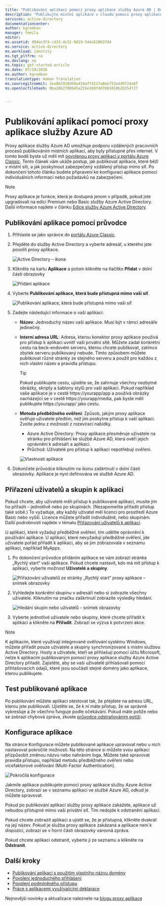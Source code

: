 ```yaml
---
title: "Publikování aplikací pomocí proxy aplikace služby Azure AD | Dokumentace Microsoftu"
description: "Publikujte místní aplikace v cloudu pomocí proxy aplikace služby Azure AD."
services: active-directory
documentationcenter: 
author: kgremban
manager: femila
editor: 
ms.assetid: d94ac3f4-cd33-4c51-9d19-544a528637d4
ms.service: active-directory
ms.workload: identity
ms.tgt_pltfrm: na
ms.devlang: na
ms.topic: get-started-article
ms.date: 07/19/2016
ms.author: kgremban
translationtype: Human Translation
ms.sourcegitcommit: 2ea002938d69ad34aff421fa0eb753e449724a8f
ms.openlocfilehash: 0ba28b2708045a216e1b9fdd7601010b2b554737


---
```

# <a name="publish-applications-using-azure-ad-application-proxy"></a>Publikování aplikací pomocí proxy aplikace služby Azure AD
Proxy aplikace služby Azure AD umožňuje podporu vzdálených pracovních procesů publikováním místních aplikací, aby byly přístupné přes internet. V tomto bodě byste už měli mít [povolenou proxy aplikaci v portálu Azure Classic](active-directory-application-proxy-enable.md). Tento článek vám ukáže postup, jak publikovat aplikace, které běží v místní síti, a jak poskytnout zabezpečený vzdálený přístup mimo síť. Po dokončení tohoto článku budete připravení ke konfiguraci aplikace pomocí individuálních informací nebo požadavků na zabezpečení.

> [!NOTE]
> Proxy aplikace je funkce, která je dostupná jenom v případě, pokud jste upgradovali na edici Premium nebo Basic služby Azure Active Directory. Další informace najdete v článku [Edice služby Azure Active Directory](active-directory-editions.md).
> 
> 

## <a name="publish-an-app-using-the-wizard"></a>Publikování aplikace pomocí průvodce
1. Přihlaste se jako správce do [portálu Azure Classic](https://manage.windowsazure.com/).
2. Přejděte do služby Active Directory a vyberte adresář, u kterého jste povolili proxy aplikace.
   
    ![Active Directory – ikona](./media/active-directory-application-proxy-publish/ad_icon.png)
3. Klikněte na kartu **Aplikace** a potom klikněte na tlačítko **Přidat** v dolní části obrazovky
   
    ![Přidání aplikace](./media/active-directory-application-proxy-publish/aad_appproxy_selectdirectory.png)
4. Vyberte **Publikování aplikace, která bude přístupná mimo vaši síť**.
   
    ![Publikování aplikace, která bude přístupná mimo vaši síť](./media/active-directory-application-proxy-publish/aad_appproxy_addapp.png)
5. Zadejte následující informace o vaší aplikaci:
   
   * **Název**: Jednoduchý název vaší aplikace. Musí být v rámci adresáře jedinečný.
   * **Interní adresa URL**: Adresa, kterou konektor proxy aplikace používá pro přístup k aplikaci uvnitř vaší privátní sítě. Můžete zadat konkrétní cestu na beck-endovém serveru, kterou chcete publikovat, zatímco zbytek serveru publikovaný nebude. Tímto způsobem můžete publikovat různé stránky ze stejného serveru a použít pro každou z nich vlastní název a pravidla přístupu.
     
     > [!TIP]
     > Pokud publikujete cestu, ujistěte se, že zahrnuje všechny nezbytné obrázky, skripty a šablony stylů pro vaši aplikaci. Pokud například vaše aplikace je v cestě https://yourapp/app a používá obrázky nacházející se v cestě https://yourapp/media, pak byste měli publikujete https://yourapp/ jako cestu.
     > 
     > 
   * **Metoda předběžného ověření**: Způsob, jakým proxy aplikace ověřuje uživatele předtím, než jim poskytne přístup k vaší aplikaci. Zvolte jednu z možností z rozevírací nabídky.
     
     * Azure Active Directory: Proxy aplikace přesměruje uživatele na stránku pro přihlášení ke službě Azure AD, která ověří jejich oprávnění k adresáři a aplikaci.
     * Průchod: Uživatelé pro přístup k aplikaci nepotřebují ověření.
     
     ![Vlastnosti aplikace](./media/active-directory-application-proxy-publish/aad_appproxy_appproperties.png)  
6. Dokončete průvodce kliknutím na ikonu zaškrtnutí v dolní části obrazovky. Aplikace je nyní definována ve službě Azure AD.

## <a name="assign-users-and-groups-to-the-application"></a>Přiřazení uživatelů a skupin k aplikaci
Pokud chcete, aby uživatelé měli přístup k publikované aplikaci, musíte jim ho přiřadit – jednotlivě nebo po skupinách. (Nezapomeňte přiřadit přístup také sobě.) To vyžaduje, aby každý uživatel měl licenci pro prostředí Azure Basic nebo vyšší. Licence můžete přiřadit individuálně, nebo skupinám. Další podrobnosti najdete v tématu [Přiřazování uživatelů k aplikaci](active-directory-applications-guiding-developers-assigning-users.md). 

U aplikací, které vyžadují předběžné ověření, tím udělíte oprávnění k používání aplikace. U aplikací, které nevyžadují předběžné ověření, jde uživatele pořád přiřadit k aplikaci, aby se jim zobrazovala v seznamu aplikací, například MyApps.

1. Po dokončení průvodce přidáním aplikace se vám zobrazí stránka „Rychlý start“ vaší aplikace. Pokud chcete nastavit, kdo má mít přístup k aplikaci, vyberte možnost **Uživatelé a skupiny**.
   
    ![Přiřazování uživatelů ze stránky „Rychlý start“ proxy aplikace – snímek obrazovky](./media/active-directory-application-proxy-publish/aad_appproxy_usersgroups.png)
2. Vyhledejte konkrétní skupinu v adresáři nebo si zobrazte všechny uživatele. Kliknutím na značku zaškrtnutí zobrazíte výsledky hledání.
   
      ![Hledání skupin nebo uživatelů – snímek obrazovky](./media/active-directory-application-proxy-publish/aad_appproxy_search.png)
3. Vyberte jednotlivé uživatele nebo skupiny, které chcete přiřadit k aplikaci a klikněte na **Přiřadit**. Zobrazí se výzva k potvrzení akce.

> [!NOTE]
> K aplikacím, které využívají integrované ověřování systému Windows, můžete přiřadit pouze uživatele a skupiny synchronizované s místní službou Active Directory. Hosty a uživatele, kteří se přihlašují pomocí účtu Microsoft, nelze k aplikacím publikovaným pomocí proxy aplikace služby Azure Active Directory přiřadit. Zajistěte, aby se vaši uživatelé přihlašovali pomocí přihlašovacích údajů, které jsou součástí stejné domény jako aplikace, kterou publikujete.
> 
> 

## <a name="test-your-published-application"></a>Test publikované aplikace
Po publikování můžete aplikaci otestovat tak, že přejdete na adresu URL, kterou jste publikovali. Ujistěte se, že k ní máte přístup, že se správně vykresluje a že všechno funguje podle očekávání. Pokud máte potíže nebo se zobrazí chybová zpráva, zkuste [průvodce odstraňováním potíží](active-directory-application-proxy-troubleshoot.md).

## <a name="configure-your-application"></a>Konfigurace aplikace
Na stránce Konfigurace můžete publikované aplikace upravovat nebo u nich nastavovat pokročilé možnosti. Na této stránce si můžete svou aplikaci přizpůsobit změnou názvu nebo nahráním loga. Můžete také spravovat pravidla přístupu, například metodu předběžného ověření nebo vícefaktorové ověřování (Multi-Factor Authentication).

![Pokročilá konfigurace](./media/active-directory-application-proxy-publish/aad_appproxy_configure.png)

Jakmile aplikace publikujete pomocí proxy aplikace služby Azure Active Directory, zobrazí se v seznamu aplikací ve službě Azure AD, odkud je můžete spravovat.

Pokud po publikování aplikací služby proxy aplikace zakážete, aplikace už nebudou přístupné mimo vaši privátní síť. Tím nedojde k odstranění aplikací.

Pokud chcete zobrazit aplikaci a ujistit se, že je přístupná, klikněte dvakrát na její název. Pokud je služba proxy aplikace zakázaná a aplikace není k dispozici, zobrazí se v horní části obrazovky varovná zpráva.

Pokud chcete aplikaci odstranit, vyberte ji ze seznamu a klikněte na **Odstranit**.

## <a name="next-steps"></a>Další kroky
* [Publikování aplikací s použitím vlastního názvu domény](active-directory-application-proxy-custom-domains.md)
* [Povolení jednoduchého přihlášení](active-directory-application-proxy-sso-using-kcd.md)
* [Povolení podmíněného přístupu](active-directory-application-proxy-conditional-access.md)
* [Práce s aplikacemi využívajícími deklarace](active-directory-application-proxy-claims-aware-apps.md)

Nejnovější novinky a aktualizace naleznete na [blogu proxy aplikace](http://blogs.technet.com/b/applicationproxyblog/)




<!--HONumber=Nov16_HO2-->


